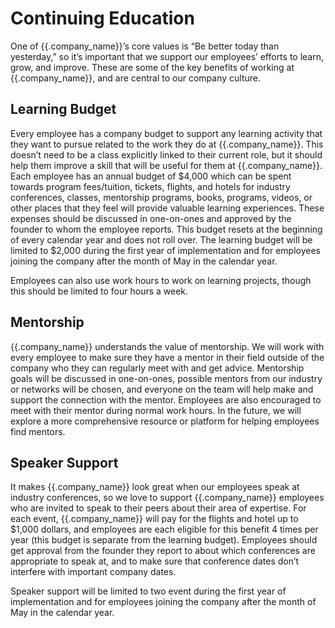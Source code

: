 # Continuing Education

One of {{.company_name}}’s core values is “Be better today than yesterday,” so it’s important that we support our employees’ efforts to learn, grow, and improve. These are some of the key benefits of working at {{.company_name}}, and are central to our company culture.

## Learning Budget

Every employee has a company budget to support any learning activity that they want to pursue related to the work they do at {{.company_name}}. This doesn’t need to be a class explicitly linked to their current role, but it should help them improve a skill that will be useful for them at {{.company_name}}. Each employee has an annual budget of $4,000 which can be spent towards program fees/tuition, tickets, flights, and hotels for industry conferences, classes, mentorship programs, books, programs, videos, or other places that they feel will provide valuable learning experiences. These expenses should be discussed in one-on-ones and approved by the founder to whom the employee reports. This budget resets at the beginning of every calendar year and does not roll over.  The learning budget will be limited to $2,000 during the first year of implementation and for employees joining the company after the month of May in the calendar year.

Employees can also use work hours to work on learning projects, though this should be limited to four hours a week.

## Mentorship

{{.company_name}} understands the value of mentorship.  We will work with every employee to make sure they have a mentor in their field outside of the company who they can regularly meet with and get advice. Mentorship goals will be discussed in one-on-ones, possible mentors from our industry or networks will be chosen, and everyone on the team will help make and support the connection with the mentor. Employees are also encouraged to meet with their mentor during normal work hours. In the future, we will explore a more comprehensive resource or platform for helping employees find mentors.

## Speaker Support

It makes {{.company_name}} look great when our employees speak at industry conferences, so we love to support {{.company_name}} employees who are invited to speak to their peers about their area of expertise. For each event, {{.company_name}} will pay for the flights and hotel up to $1,000 dollars, and employees are each eligible for this benefit 4 times per year (this budget is separate from the learning budget). Employees should get approval from the founder they report to about which conferences are appropriate to speak at, and to make sure that conference dates don’t interfere with important company dates.

Speaker support will be limited to two event during the first year of implementation and for employees joining the company after the month of May in the calendar year.
